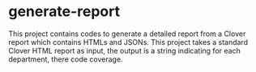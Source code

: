 generate-report
===============

This project contains codes to generate a detailed report from a Clover report which contains HTMLs and JSONs.
This project takes a standard Clover HTML report as input, the output is a string indicating for each department, there code coverage.
